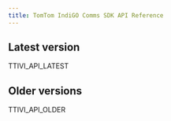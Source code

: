```yaml
---
title: TomTom IndiGO Comms SDK API Reference
---
```


## Latest version

TTIVI_API_LATEST

## Older versions

TTIVI_API_OLDER
